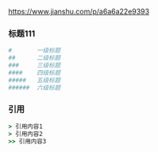 https://www.jianshu.com/p/a6a6a22e9393

### 标题111

```bash
#       一级标题    
##      二级标题    
###     三级标题    
####    四级标题    
#####   五级标题    
######  六级标题    
```



### 引用

```ruby
> 引用内容1
> 引用内容2
>> 引用内容3
```


